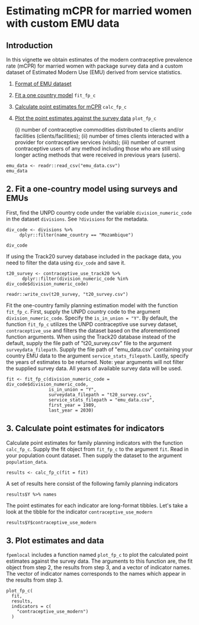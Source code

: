 
Estimating mCPR for married women with custom EMU data
================

## Introduction

In this vignette we obtain estimates of the modern contraceptive
prevalence rate (mCPR) for married women with package survey data and a
custom dataset of Estimated Modern Use (EMU) derived from service
statistics.

1.  [Format of EMU dataset](#emu)
2.  [Fit a one country model](#fit) `fit_fp_c`
3.  [Calculate point estimates for mCPR](#results) `calc_fp_c`
4.  [Plot the point estimates against the survey data](#plot)
    `plot_fp_c`
    
    (i) number of contraceptive commodities distributed to clients and/or
    facilities (clients/facilities);
(ii) number of times clients interacted with a provider for
     contraceptive services (visits);
(iii) number of current contraceptive users of any method including
      those who are still using longer acting methods that were received
      in previous years (users).

```{r}
emu_data <- readr::read_csv("emu_data.csv")
emu_data
```

## <a name="fit"></a>

## 2. Fit a one-country model using surveys and EMUs

First, find the UNPD country code under the variable
`division_numeric_code` in the dataset `divisions`. See `?divisions` for
the metadata.

```{r}
div_code <- divisions %>%
     dplyr::filter(name_country == "Mozambique")

div_code
```

If using the Track20 survey database included in the package data, you
need to filter the data using `div_code` and save it.

```{r}
t20_survey <- contraceptive_use_track20 %>%
      dplyr::filter(division_numeric_code %in% div_code$division_numeric_code) 

readr::write_csv(t20_survey, "t20_survey.csv")
```

Fit the one-country family planning estimation model with the function
`fit_fp_c`. First, supply the UNPD country code to the argument
`division_numeric_code`. Specify the `is_in_union = "Y"`. By default,
the function `fit_fp_c` utilizes the UNPD contraceptive use survey
dataset, `contraceptive_use` and filters the dataset based on the
aforementioned function arguments. When using the Track20 database
instead of the default, supply the file path of "t20_survey.csv" file to
the argument `surveydata_filepath`. Supply the file path of
"emu_data.csv" containing your country EMU data to the argument
`service_stats_filepath`. Lastly, specify the years of estimates to be
returned. Note: year arguments will not filter the supplied survey data.
All years of available survey data will be used.

```{r}
fit <- fit_fp_c(division_numeric_code = div_code$division_numeric_code,
                is_in_union = "Y",
                surveydata_filepath = "t20_survey.csv",
                service_stats_filepath = "emu_data.csv",
                first_year = 1989,
                last_year = 2030)

```

## <a name="results"></a>

## 3. Calculate point estimates for indicators

Calculate point estimates for family planning indicators with the
function `calc_fp_c`. Supply the fit object from `fit_fp_c` to the
argument `fit`. Read in your population count dataset. Then supply the
dataset to the argument `population_data`.

```{r}
results <- calc_fp_c(fit = fit)
```

A set of results here consist of the following family planning
indicators

```{r}
results$Y %>% names
```

The point estimates for each indicator are long-format tibbles. Let's
take a look at the tibble for the indicator `contraceptive_use_modern`

```{r}
results$Y$contraceptive_use_modern
```

## <a name="plot"></a>

## 3. Plot estimates and data

`fpemlocal` includes a function named `plot_fp_c` to plot the calculated
point estimates against the survey data. The arguments to this function
are, the fit object from step 2, the results from step 3, and a vector
of indicator names. The vector of indicator names corresponds to the
names which appear in the results from step 3.

```{r, fig.width=5.5, fig.height=3.5}
plot_fp_c(
  fit,
  results,
  indicators = c(
    "contraceptive_use_modern")
  )
```


